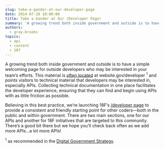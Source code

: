 ```yaml
---
slug: take-a-gander-at-our-developer-page
date: 2014-07-28 10:00:00
title: Take a Gander at Our /Developer Page!
summary: 'A growing trend both inside government and outside is to have a simple welcoming page for outside developers who may be interested in your team’s efforts. This material is often located at website.gov/developer 1 and points visitors to technical material that developers may be interested in, especially APIs. Collecting technical documentation in one place facilitates'
authors:
  - gray-brooks
topics:
  - api
  - content
  - 18f
---
```


A growing trend both inside government and outside is to have a simple welcoming page for outside developers who may be interested in your team’s efforts. This material is [often located](http://18fblog.tumblr.com/post/87233336788/announcing-the-developer-program-a-new-hub-for) at website.gov/developer <sup>1</sup> and points visitors to technical material that developers may be interested in, especially APIs. Collecting technical documentation in one place facilitates the developer experience, ensuring that they can find and begin using APIs with as little friction as possible.

Believing in this best practice, we’re launching 18F’s [/developer page](https://18f.gsa.gov/developer/) to provide a consistent and friendly starting point for other coders—both in the public and within government. There are two main sections, one for our APIs and another for 18F initiatives that are targeted to this community. There’s a good bit there but we hope you’ll check back often as we add more APIs…a lot more APIs!

<sup>1</sup> as recommended in the [Digital Government Strategy](http://www.whitehouse.gov/sites/default/files/omb/egov/digital-government/digital-government.html#open-data-default).

 